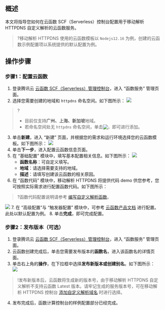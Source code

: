 
## 概述
本文将指导您如何在云函数 SCF（Serverless）控制台配置用于移动解析 HTTPDNS 自定义解析的云函数服务。
>?移动解析 HTTPDNS 使用的云函数模板以 `Nodejs12.16` 为例，创建的云函数示例配置项以系统提供的默认配置为例。
>

## 操作步骤
### 步骤1：配置云函数
1. 登录腾讯云 [云函数 SCF（Serverless）管理控制台](https://console.cloud.tencent.com/scf/list?rid=1&ns=httpdns)，进入 “函数服务” 管理页面。
2. 选择您需要创建的地域和 `httpdns` 命名空间。如下图所示：
![](https://qcloudimg.tencent-cloud.cn/raw/260f5aea24af1be3469c06ad1f77c10c.png)
>?
>- 目前仅支持**广州、上海、新加坡**地域。
>- 若命名空间处无  `httpdns` 命名空间，单击<span ><img src="https://qcloudimg.tencent-cloud.cn/raw/f0daef1ea4ade20c9aaff60d23f94152.png" style="margin-bottom:-3px;"/></span>，即可进行添加。
>
3. 单击**新建**，进入 “新建” 页面，并根据您的需求和运行环境选择您的云函数模板。如下图所示：
![](https://qcloudimg.tencent-cloud.cn/raw/859a1c5fae5843344d17141b48293690.png)
4. 单击**下一步**，进入配置云函数信息页面。
5. 在 “基础配置” 模块中，填写基本配置相关信息。如下图所示：
![](https://qcloudimg.tencent-cloud.cn/raw/a111653aa6a8d1c178c2a25857c93d79.png)
   - **函数名称**：可自定义填写。
   - **地域**：请选择需要支持的地域。
   - **描述**：请填写创建该云函数的相关原因。
6. 在 “函数代码” 模块中，移动解析 HTTPDNS 将提供代码 demo 供您参考，您可按照实际需求进行配置函数代码。如下图所示：
>?函数代码配置说明请参考 [编写自定义解析函数](https://cloud.tencent.com/document/product/379/70145)。
>
![](https://qcloudimg.tencent-cloud.cn/raw/4cbee53270e4c0ab3766a82064de4705.png)
7. 在 “高级配置”与 “触发器配置” 模块中，可参考 [云函数产品文档](https://cloud.tencent.com/document/product/583) 进行配置。此处以默认配置为例。
8. 单击**完成**，即可完成配置。

### 步骤2：发布版本（可选）
1. 登录腾讯云 [云函数 SCF（Serverless）管理控制台](https://console.cloud.tencent.com/scf/list?rid=1&ns=httpdns)，进入 “函数服务” 管理页面。
2. 云函数创建完成后，单击您需要发布版本的**函数名**，进入该函数名的详情页面。
3. 单击右上角的**操作**，在下拉框中选择**发布新版本或创建别名**。如下图所示：
![](https://qcloudimg.tencent-cloud.cn/raw/7bcc72e2a6ed5d74901f2b871ceda00e.png)
>!发布新版本后，云函数将生成新的版本号，由于移动解析 HTTPDNS 自定义解析不支持云函数 Latest 版本。请牢记生成的服务版本号，可在移动解析 HTTPDNS 控制台 [添加自定义解析域名](https://cloud.tencent.com/document/product/379/68843) 时进行选择。
>
4. 发布完成后，函数计算控制台的样例配置部分已经完成。

